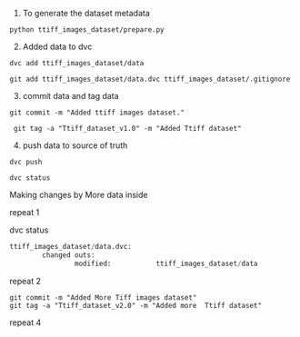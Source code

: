 1. To generate the dataset metadata

```
python ttiff_images_dataset/prepare.py 
```

2. Added data to dvc

```
dvc add ttiff_images_dataset/data
```
```
git add ttiff_images_dataset/data.dvc ttiff_images_dataset/.gitignore 
```
3. commit data and tag data
```
git commit -m "Added ttiff images dataset."
```

```
 git tag -a "Ttiff_dataset_v1.0" -m "Added Ttiff dataset" 
```

4. push data to source of truth
```
dvc push
```
```
dvc status
```


Making changes by More data inside

repeat 1

dvc status 

```python
ttiff_images_dataset/data.dvc:                                                                    
        changed outs:
                modified:           ttiff_images_dataset/data
```

repeat 2

```
git commit -m "Added More Tiff images dataset"  
git tag -a "Ttiff_dataset_v2.0" -m "Added more  Ttiff dataset"
```

repeat 4
